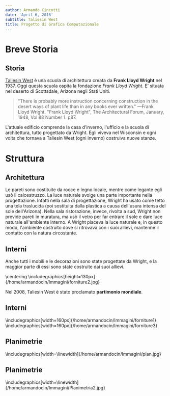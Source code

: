 ```yaml
---
author: Armando Cincotti
date: 'April 6, 2016'
subtitle: Taliesin West
title: Progetto di Grafica Computazionale
...
```


Breve Storia
==============================================

Storia
------------

[Taliesin West](https://en.wikipedia.org/wiki/Taliesin_West) è una
scuola di architettura creata da **Frank Lloyd Wright** nel 1937. Oggi questa scuola ospita la fondazione *Frank Lloyd Wright*.  E’ situata nel deserto di Scottsdale, Arizona negli Stati Uniti. 

>"There is probably more instruction concerning construction in the desert ways of plant life than in any books ever written."
—Frank Lloyd Wright. "Frank Lloyd Wright", The Architectural Forum, January, 1948, Vol 88 Number 1. p87.

L'attuale edificio comprende la casa d'inverno, l'ufficio e la scuola di architettura, tutto progettato da Wright. Egli viveva nel Wisconsin e ogni volta che tornava a Taliesin West (ogni inverno) costruiva nuove stanze.

Struttura
===========

Architettura
---------
Le pareti sono costituite da rocce e legno locale, mentre come legante egli usò il calcestruzzo. La luce naturale svolge una parte importante nella progettazione. Infatti nella sala di progettazione, Wright ha usato come tetto una tela traslucida (poi sostituita dalla plastica a causa dell'usura intensa del sole dell'Arizona). Nella sala ristorazione, invece, rivolta a sud, Wright non previde pareti in muratura, ma usò il vetro per far entrare il sole e dare luce naturale all'ambiente interno. A Wright piaceva la luce naturale e, in questo modo, l'ambiente costruito dove si ritrovava con i suoi allievi, mantenne il contatto con la natura circostante.

Interni
-----------

Anche tutti i mobili e le decorazioni sono state progettate da Wright, e la maggior parte di essi sono state costruite dai suoi allievi.

\centering \includegraphics[height=130px]{/home/armandocin/Immagini/forniture2.jpg}

Nel 2008, Taliesin West è stato proclamato **partimonio mondiale**.

Interni
-----------
\includegraphics[width=160px]{/home/armandocin/Immagini/forniture1} 
\includegraphics[width=160px]{/home/armandocin/Immagini/forniture3}

Planimetrie
------------
\includegraphics[width=\linewidth]{/home/armandocin/Immagini/plan.jpg}

Planimetrie
------------
\includegraphics[width=\linewidth]{/home/armandocin/Immagini/Planimetria2.jpg}
